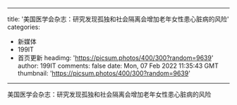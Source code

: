 
---
title: '美国医学会杂志：研究发现孤独和社会隔离会增加老年女性患心脏病的风险'
categories: 
 - 新媒体
 - 199IT
 - 首页更新
headimg: 'https://picsum.photos/400/300?random=9639'
author: 199IT
comments: false
date: Mon, 07 Feb 2022 11:35:43 GMT
thumbnail: 'https://picsum.photos/400/300?random=9639'
---

<div>   
美国医学会杂志：研究发现孤独和社会隔离会增加老年女性患心脏病的风险  
</div>
            
